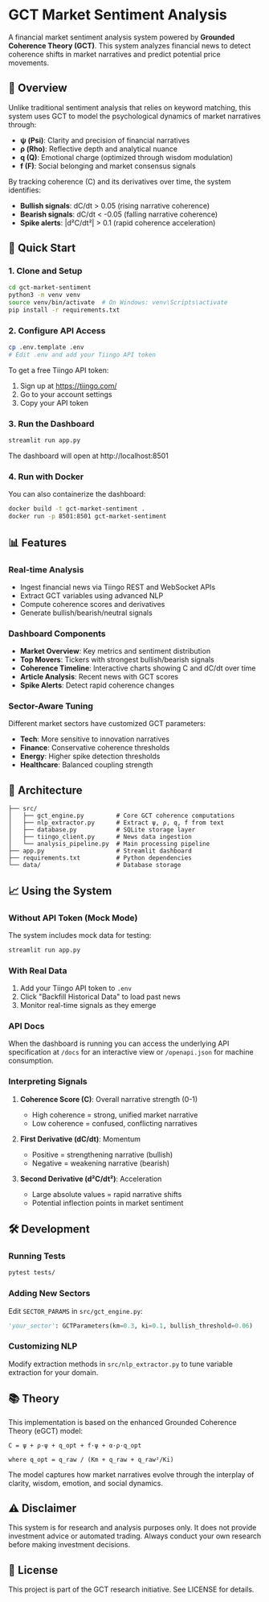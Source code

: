 # GCT Market Sentiment Analysis

A financial market sentiment analysis system powered by **Grounded Coherence Theory (GCT)**. This system analyzes financial news to detect coherence shifts in market narratives and predict potential price movements.

## 🧠 Overview

Unlike traditional sentiment analysis that relies on keyword matching, this system uses GCT to model the psychological dynamics of market narratives through:

- **ψ (Psi)**: Clarity and precision of financial narratives
- **ρ (Rho)**: Reflective depth and analytical nuance
- **q (Q)**: Emotional charge (optimized through wisdom modulation)
- **f (F)**: Social belonging and market consensus signals

By tracking coherence (C) and its derivatives over time, the system identifies:
- **Bullish signals**: dC/dt > 0.05 (rising narrative coherence)
- **Bearish signals**: dC/dt < -0.05 (falling narrative coherence)
- **Spike alerts**: |d²C/dt²| > 0.1 (rapid coherence acceleration)

## 🚀 Quick Start

### 1. Clone and Setup

```bash
cd gct-market-sentiment
python3 -m venv venv
source venv/bin/activate  # On Windows: venv\Scripts\activate
pip install -r requirements.txt
```

### 2. Configure API Access

```bash
cp .env.template .env
# Edit .env and add your Tiingo API token
```

To get a free Tiingo API token:
1. Sign up at https://tiingo.com/
2. Go to your account settings
3. Copy your API token

### 3. Run the Dashboard

```bash
streamlit run app.py
```

The dashboard will open at http://localhost:8501

### 4. Run with Docker

You can also containerize the dashboard:

```bash
docker build -t gct-market-sentiment .
docker run -p 8501:8501 gct-market-sentiment
```

## 📊 Features

### Real-time Analysis
- Ingest financial news via Tiingo REST and WebSocket APIs
- Extract GCT variables using advanced NLP
- Compute coherence scores and derivatives
- Generate bullish/bearish/neutral signals

### Dashboard Components
- **Market Overview**: Key metrics and sentiment distribution
- **Top Movers**: Tickers with strongest bullish/bearish signals
- **Coherence Timeline**: Interactive charts showing C and dC/dt over time
- **Article Analysis**: Recent news with GCT scores
- **Spike Alerts**: Detect rapid coherence changes

### Sector-Aware Tuning
Different market sectors have customized GCT parameters:
- **Tech**: More sensitive to innovation narratives
- **Finance**: Conservative coherence thresholds
- **Energy**: Higher spike detection thresholds
- **Healthcare**: Balanced coupling strength

## 🔧 Architecture

```
├── src/
│   ├── gct_engine.py         # Core GCT coherence computations
│   ├── nlp_extractor.py      # Extract ψ, ρ, q, f from text
│   ├── database.py           # SQLite storage layer
│   ├── tiingo_client.py      # News data ingestion
│   └── analysis_pipeline.py  # Main processing pipeline
├── app.py                    # Streamlit dashboard
├── requirements.txt          # Python dependencies
└── data/                     # Database storage
```

## 📈 Using the System

### Without API Token (Mock Mode)
The system includes mock data for testing:
```bash
streamlit run app.py
```

### With Real Data
1. Add your Tiingo API token to `.env`
2. Click "Backfill Historical Data" to load past news
3. Monitor real-time signals as they emerge

### API Docs
When the dashboard is running you can access the underlying API specification at
`/docs` for an interactive view or `/openapi.json` for machine consumption.

### Interpreting Signals

1. **Coherence Score (C)**: Overall narrative strength (0-1)
   - High coherence = strong, unified market narrative
   - Low coherence = confused, conflicting narratives

2. **First Derivative (dC/dt)**: Momentum
   - Positive = strengthening narrative (bullish)
   - Negative = weakening narrative (bearish)

3. **Second Derivative (d²C/dt²)**: Acceleration
   - Large absolute values = rapid narrative shifts
   - Potential inflection points in market sentiment

## 🛠️ Development

### Running Tests
```bash
pytest tests/
```

### Adding New Sectors
Edit `SECTOR_PARAMS` in `src/gct_engine.py`:
```python
'your_sector': GCTParameters(km=0.3, ki=0.1, bullish_threshold=0.06)
```

### Customizing NLP
Modify extraction methods in `src/nlp_extractor.py` to tune variable extraction for your domain.

## 📚 Theory

This implementation is based on the enhanced Grounded Coherence Theory (eGCT) model:

```
C = ψ + ρ·ψ + q_opt + f·ψ + α·ρ·q_opt

where q_opt = q_raw / (Km + q_raw + q_raw²/Ki)
```

The model captures how market narratives evolve through the interplay of clarity, wisdom, emotion, and social dynamics.

## ⚠️ Disclaimer

This system is for research and analysis purposes only. It does not provide investment advice or automated trading. Always conduct your own research before making investment decisions.

## 📄 License

This project is part of the GCT research initiative. See LICENSE for details.
